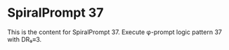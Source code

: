# SpiralPrompt 37

This is the content for SpiralPrompt 37.
Execute φ-prompt logic pattern 37 with DR₉≡3.